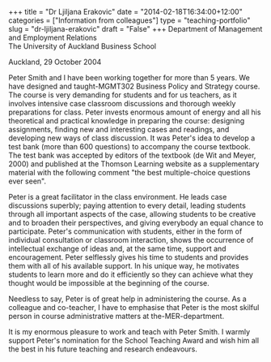 +++
title = "Dr Ljiljana Erakovic"
date = "2014-02-18T16:34:00+12:00"
categories = ["Information from colleagues"]
type = "teaching-portfolio"
slug = "dr-ljiljana-erakovic"
draft = "False"
+++
Department of Management and Employment Relations  
The University of Auckland Business School

Auckland, 29 October 2004

Peter Smith and I have been working together for more than 5 years. We
have designed and taught-MGMT302 Business Policy and Strategy course.
The course is very demanding for students and for us teachers, as it
involves intensive case classroom discussions and thorough weekly
preparations for class. Peter invests enormous amount of energy and
all his theoretical and practical knowledge in preparing the
course: designing assignments, finding new and interesting cases
and readings, and developing new ways of class discussion. It was
Peter's idea to develop a test bank (more than 600 questions) to
accompany the course textbook. The test bank was accepted by editors
of the textbook (de Wit and Meyer, 2000) and published at the Thomson
Learning website as a supplementary material with the following
comment "the best multiple-choice questions ever seen".

Peter is a great facilitator in the class environment. He leads case
discussions superbly; paying attention to every detail, leading
students through all important aspects of the case, allowing
students to be creative and to broaden their perspectives, and
giving everybody an equal chance to participate. Peter's
communication with students, either in the form of individual
consultation or classroom interaction, shows the occurrence of
intellectual exchange of ideas and, at the same time, support and
encouragement. Peter selflessly gives his time to students and
provides them with all of his available support. In his unique way, he
motivates students to learn more and do it efficiently so they can
achieve what they thought would be impossible at the beginning of the
course.

Needless to say, Peter is of great help in administering the course.
As a colleague and co-teacher, I have to emphasise that Peter is the
most skilful person in course administrative matters at
the-MER-department.

It is my enormous pleasure to work and teach with Peter Smith. I
warmly support Peter's nomination for the School Teaching Award and
wish him all the best in his future teaching and research endeavours.
